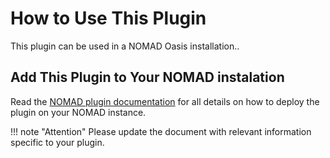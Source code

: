 # How to Use This Plugin

This plugin can be used in a NOMAD Oasis installation..

## Add This Plugin to Your NOMAD instalation

Read the [NOMAD plugin documentation](https://nomad-lab.eu/prod/v1/staging/docs/plugins/plugins.html#add-a-plugin-to-your-nomad) for all details on how to deploy the plugin on your NOMAD instance.

!!! note "Attention"
    Please update the document with relevant information specific to your plugin.
